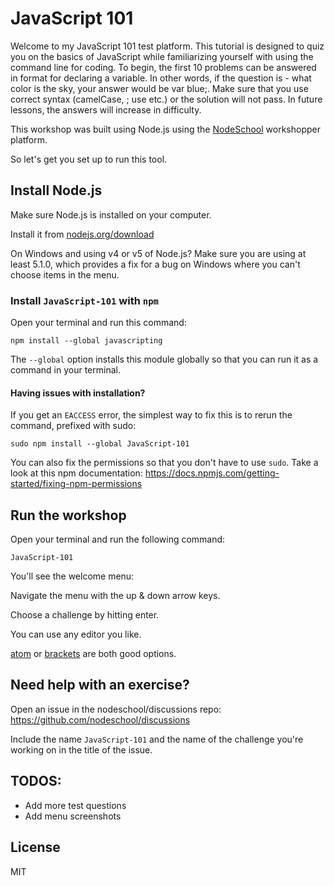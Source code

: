# JavaScript 101
Welcome to my JavaScript 101 test platform. This tutorial is designed to quiz you on the basics of JavaScript while familiarizing yourself with using the command line for coding. To begin, the first 10 problems can be answered in format for declaring a variable. In other words, if the question is - what color is the sky, your answer would be var blue;. Make sure that you use correct syntax (camelCase, ; use etc.) or the solution will not pass. In future lessons, the answers will increase in difficulty.

This workshop was built using Node.js using the [NodeSchool](nodeschool.io) workshopper platform.

So let's get you set up to run this tool.

## Install Node.js

Make sure Node.js is installed on your computer.

Install it from [nodejs.org/download](http://nodejs.org/download)

On Windows and using v4 or v5 of Node.js? Make sure you are using at least 5.1.0, which provides a fix for a bug on Windows where you can't choose items in the menu.

### Install `JavaScript-101` with `npm`

Open your terminal and run this command:

```
npm install --global javascripting
```

The `--global` option installs this module globally so that you can run it as a command in your terminal.

#### Having issues with installation?

If you get an `EACCESS` error, the simplest way to fix this is to rerun the command, prefixed with sudo:

```
sudo npm install --global JavaScript-101
```

You can also fix the permissions so that you don't have to use `sudo`. Take a look at this npm documentation:
https://docs.npmjs.com/getting-started/fixing-npm-permissions

## Run the workshop

Open your terminal and run the following command:

```
JavaScript-101
```

You'll see the welcome menu:


Navigate the menu with the up & down arrow keys.

Choose a challenge by hitting enter.

<!-- ### Take a look at this gif that shows the first challenge: -->

<!-- ![first challenge](javascripting.gif)

In the gif I'm using the command line editor `nano` ([here are some basic usage tips for nano](https://github.com/sethvincent/dev-envs-book/blob/master/chapters/05-editors.md#nano)).   -->

You can use any editor you like.

[atom](http://atom.io) or [brackets](http://brackets.io/) are both good options.

## Need help with an exercise?

Open an issue in the nodeschool/discussions repo: https://github.com/nodeschool/discussions

Include the name `JavaScript-101` and the name of the challenge you're working on in the title of the issue.

## TODOS:
- Add more test questions
- Add menu screenshots

## License

MIT
